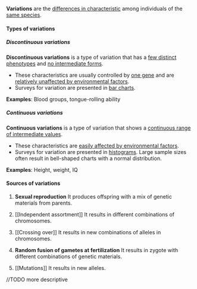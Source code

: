 **Variations** are the <u>differences in characteristic</u> among individuals of the <u>same species</u>.

#### Types of variations
##### Discontinuous variations
**Discontinuous variations** is a type of variation that has a <u>few distinct phenotypes</u> and <u>no intermediate forms</u>.
- These characteristics are usually controlled by <u>one gene</u> and are <u>relatively unaffected by environmental factors</u>.
- Surveys for variation are presented in <u>bar charts</u>.

**Examples**: Blood groups, tongue-rolling ability

##### Continuous variations
**Continuous variations** is a type of variation that shows a <u>continuous range of intermediate values</u>.
- These characteristics are <u>easily affected by environmental factors</u>.
- Surveys for variation are presented in <u>histograms</u>. Large sample sizes often result in bell-shaped charts with a normal distribution.

**Examples**: Height, weight, IQ

#### Sources of variations
1. **Sexual reproduction**
   It produces offspring with a mix of genetic materials from parents.

2. [[Independent assortment]]
   It results in different combinations of chromosomes.

3. [[Crossing over]]
   It results in new combinations of alleles in chromosomes.

4. **Random fusion of gametes at fertilization**
   It results in zygote with different combinations of genetic materials.

5. [[Mutations]]
   It results in new alleles.

//TODO more descriptive
